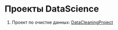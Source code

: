 # Проекты DataScience

1. Проект по очистке данных: [DataCleaningProject](https://github.com/GOopH4201/data_science_projects/tree/master/DataCleaningProject)
